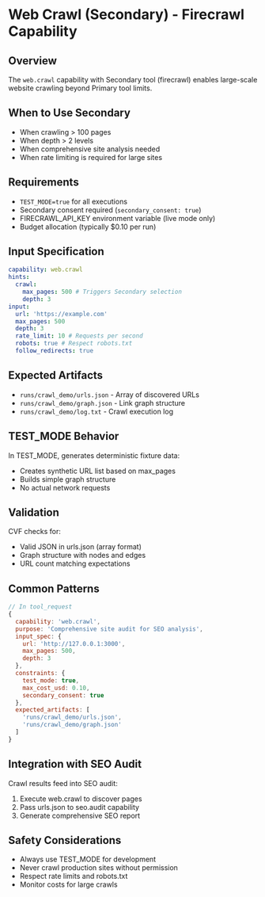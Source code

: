 # Web Crawl (Secondary) - Firecrawl Capability

## Overview

The `web.crawl` capability with Secondary tool (firecrawl) enables large-scale website crawling beyond Primary tool limits.

## When to Use Secondary

- When crawling > 100 pages
- When depth > 2 levels
- When comprehensive site analysis needed
- When rate limiting is required for large sites

## Requirements

- `TEST_MODE=true` for all executions
- Secondary consent required (`secondary_consent: true`)
- FIRECRAWL_API_KEY environment variable (live mode only)
- Budget allocation (typically $0.10 per run)

## Input Specification

```yaml
capability: web.crawl
hints:
  crawl:
    max_pages: 500 # Triggers Secondary selection
    depth: 3
input:
  url: 'https://example.com'
  max_pages: 500
  depth: 3
  rate_limit: 10 # Requests per second
  robots: true # Respect robots.txt
  follow_redirects: true
```

## Expected Artifacts

- `runs/crawl_demo/urls.json` - Array of discovered URLs
- `runs/crawl_demo/graph.json` - Link graph structure
- `runs/crawl_demo/log.txt` - Crawl execution log

## TEST_MODE Behavior

In TEST_MODE, generates deterministic fixture data:

- Creates synthetic URL list based on max_pages
- Builds simple graph structure
- No actual network requests

## Validation

CVF checks for:

- Valid JSON in urls.json (array format)
- Graph structure with nodes and edges
- URL count matching expectations

## Common Patterns

```javascript
// In tool_request
{
  capability: 'web.crawl',
  purpose: 'Comprehensive site audit for SEO analysis',
  input_spec: {
    url: 'http://127.0.0.1:3000',
    max_pages: 500,
    depth: 3
  },
  constraints: {
    test_mode: true,
    max_cost_usd: 0.10,
    secondary_consent: true
  },
  expected_artifacts: [
    'runs/crawl_demo/urls.json',
    'runs/crawl_demo/graph.json'
  ]
}
```

## Integration with SEO Audit

Crawl results feed into SEO audit:

1. Execute web.crawl to discover pages
2. Pass urls.json to seo.audit capability
3. Generate comprehensive SEO report

## Safety Considerations

- Always use TEST_MODE for development
- Never crawl production sites without permission
- Respect rate limits and robots.txt
- Monitor costs for large crawls

